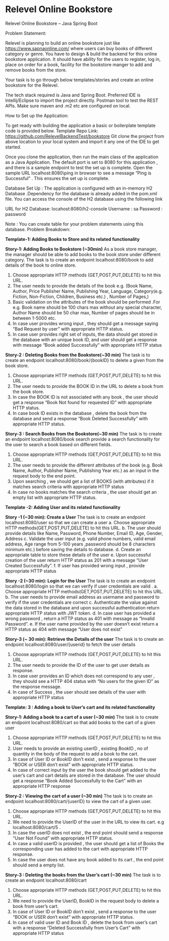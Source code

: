 # Relevel Online Bookstore 

Relevel Online Bookstore – Java Spring Boot

Problem Statement:

Relevel is planning to build an online bookstore just like https://www.sapnaonline.com/ where users can buy books of different category or genre. You have to design & build the backend for this online bookstore application. It should have ability for the users to register, log in, place on order for a book, facility for the bookstore manger to add and remove books from the store.

Your task is to go through below templates/stories and create an online bookstore for the Relevel.

The tech stack required is Java and Spring Boot. Preferred IDE is Intellij/Eclipse to import the project directly. Postman tool to test the REST APIs. Make sure maven and .m2 etc are configured on local.


How to Set up the Application:

To get ready with building the application a basic or boilerplate template code is provided below.
Template Repo Link: https://github.com/RelevelBackendTest/bookstore 
Git clone the project from above location to your local system and import it any one of the IDE to get started.
  
Once you clone the application, then run the main class of the application  as a Java Application. The default port is set to 8080 for this application , and there is a sample endpoint to test the set up is complete. Open the sample URL localhost:8080\ping in browser to see a message “Ping is Successful” . This ensures the set up is complete.

Database Set Up :
The application is configured with an in-memory H2 Database .Dependency for the database is already added in the pom.xml file. You can access the console of the H2 database using the following link 

URL for H2 Database: locahost:8080/h2-console
Username : sa
Password : password

Note : You can create table for your problem statements using this database.
Problem Breakdown:

  **Template-1: Adding Books to Store  and its related functionality**

**Story-1: Adding Books to Bookstore (~30min)**
 As a book store manager, the manager  should be able to add books to the book store under different category.
      The task is to create an endpoint localhost:8080/book to add details of the book to online store.
1.	Choose appropriate HTTP methods (GET,POST,PUT,DELETE) to hit this URL.
2.	The user needs to provide the details of the book e.g. (Book Name, Author, Price Publisher Name, Publishing Year, Language, Category(e.g. Fiction, Non-Fiction, Children, Business etc.) , Number of Pages,)
3.	Basic validation on the attributes of the book should be performed .For e.g. Book name should be 100 chars max without any special character, Author Name should be 50 char max, Number of pages should be  in between 1-5000 etc.
4.	In case user provides wrong input , they should get a message saying “Bad Request by user” with appropriate HTTP status.
5.	In case user provides right set of inputs, the data should get stored in the database with an unique book ID, and user should get a response with message “Book added Successfully” with appropriate HTTP status

**Story-2 : Deleting Books from the Bookstore(~30 min)**
The task is to create an endpoint localhost:8080/book/{bookID} to delete  a given from the book store.
1.	Choose appropriate HTTP methods (GET,POST,PUT,DELETE) to hit this URL.
2.	The user needs to provide the BOOK ID in the URL to delete a book from the book store.
3.	In case the BOOK ID is not associated with any book , the user should get a response “Book Not found for requested ID” with appropriate HTTP status.
4.	In case book ID exists in the database , delete the book from the database and send a response “Book Deleted Successfully” with appropriate HTTP status.









**Story-3 : Search Books from the Bookstore(~30 min)**
          The task is to create an endpoint localhost:8080/book search provide a search functionality for the user to search a book based on different fields.
1.	Choose appropriate HTTP methods (GET,POST,PUT,DELETE) to hit this URL.
2.	The user needs to provide the different attributes of the book (e.g. Book Name, Author, Publisher Name, Publishing Year etc.) as an input in the request body to the end point.
3.	 Upon searching , we should get a list of BOOKS (with attributes) if it matches search criteria with appropriate HTTP status
4.	In case no books matches the search criteria , the user should get an empty list with appropriate HTTP status.


**Template -2: Adding User and its related functionality**

**Story -1 (~30 min): Create a User**
      The task is to create an endpoint localhost:8080/user so that we can create a user 
a.	Choose appropriate HTTP methods(GET,POST,PUT,DELETE) to hit this URL.
b.	The user should provide details like Name, Password, Phone Number, Email ID, Age, Gender, Address
c.	Validate the user input (e.g. valid phone numbers, valid email address, Age range from 5-100 years ,password should be 8 characters minimum etc.) before saving the details to database.
d.	 Create an appropriate table to store these details of the user
e.	Upon successful creation of the user return HTTP status as 201 with a message “User Created Successfully”.
f.	If user has provided wrong input , provide appropriate HTTP status


**Story -2 (~30 min): Login for the User**
      The task is to create an endpoint localhost:8080/login so that we can verify if user credentials are valid .
a.	Choose appropriate HTTP methods(GET,POST,PUT,DELETE) to hit this URL.
b. The user needs to provide email address as username and password to verify if the user credentials are correct
c. Authenticate the value against the data stored in the database and upon successful authentication return appropriate HTTP status with JWT token.
d. In case user has provided a wrong password , return a HTTP status as 401 with message as “Invalid Password”.
e. If the user name provided by the user doesn’t exist return a HTTP status as 404 with message “User does not exist”



**Story-3 (~ 30 min): Retrieve the Details of the user**
The task is to create an endpoint localhost:8080/user/{userid}  to fetch the user details 
1.	Choose appropriate HTTP methods (GET,POST,PUT,DELETE) to hit this URL.
2.	The user needs to provide the ID of the user to get user details as  response.
3.	In case user provides an ID which does not correspond to any user , they should see a HTTP 404 status with “No users for the given ID” as the response message.
4.	In case of Success , the user should see details of the user with appropriate HTTP status


**Template: 3 : Adding a book to User’s cart and its related functionality**

**Story-1: Adding a book to a cart of a user (~30 min)**
The task is to create an endpoint localhost:8080/cart so that add books to the cart of a given user  
1.	Choose appropriate HTTP methods (GET,POST,PUT,DELETE) to hit this URL.
2.	User needs to provide an existing userID , existing BookID , no of quantity in the body of the request to add a book to the cart.
3.	In case of User ID or BookID don’t exist , send a response to the user “BOOK or USER don’t exist” with appropriate HTTP status.
4.	In case of correct input by the user the book should get added to the user’s cart and cart details are stored in the database. The user should get a response “Book Added Successfully to the Cart” with an appropriate HTTP response

 **Story-2 : Viewing the cart of a user (~30 min)**
       The task is to create an endpoint localhost:8080/cart/{userID} to view the cart of a given user.
1.	Choose appropriate HTTP methods (GET,POST,PUT,DELETE) to hit this URL.
2.	We need to provide the UserID of the user in the URL to view its cart. e.g localhost:8080/cart/5 .
3.	In case the userID does not exist , the end point should send a response “User Not Found” with appropriate HTTP status.
4.	In case a valid userID is provided , the user should get a list of Books the corresponding user has added to the cart with appropriate HTTP response.
5.	In case the user does not have any book added to its cart , the end point should send a empty list.




**Story-3 : Deleting the books from the User’s cart (~30 min)**
The task is to create an endpoint localhost:8080/cart
1.	Choose appropriate HTTP methods (GET,POST,PUT,DELETE) to hit this URL.
2.	We need to provide the UserID, BookID in the request body to delete a book from user’s cart.
3.	In case of User ID or BookID don’t exist , send a response to the user “BOOK or USER don’t exist” with appropriate HTTP status.
4.	In case of valid user ID and Book ID , delete the book from user’s cart with a response “Deleted Successfully from User’s Cart” with appropriate HTTP status




